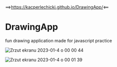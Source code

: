 ==>https://kacperlechicki.github.io/DrawingApp/<==

# DrawingApp
  fun drawing application made for javascript practice
  
  ![Zrzut ekranu 2023-01-4 o 00 00 44](https://user-images.githubusercontent.com/118530164/210455699-fbd7ebb2-5c72-4502-827c-723ee2669573.png)

![Zrzut ekranu 2023-01-4 o 00 01 39](https://user-images.githubusercontent.com/118530164/210455702-85b42882-1760-4d89-95bf-56908dfc2e7d.png)

